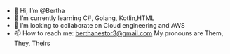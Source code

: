 - 👋 Hi, I’m @Bertha
- 🌱 I’m currently learning C#, Golang, Kotlin,HTML
- 💞️ I’m looking to collaborate on Cloud engineering and AWS
- 📫 How to reach me: 	berthanestor3@gmail.com
My pronouns are Them, They, Theirs
<!---
BerthaSh/BerthaSh is a ✨ special ✨ repository because its `README.md` (this file) appears on your GitHub profile.
You can click the Preview link to take a look at your changes.
--->
